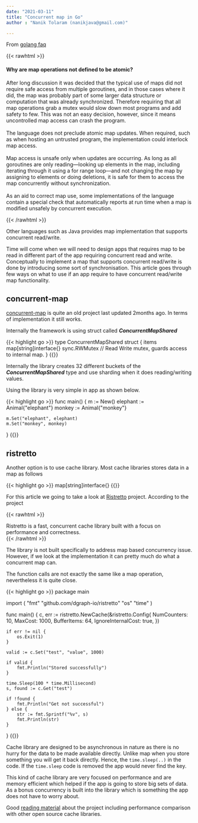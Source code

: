 ```yaml
---
date: "2021-03-11"
title: "Concurrent map in Go"
author : "Nanik Tolaram (nanikjava@gmail.com)" 

---
```


From [golang faq](https://golang.org/doc/faq#atomic_maps) 

{{< rawhtml >}}
<h4>Why are map operations not defined to be atomic?</h4>
<div class="boxtextoverflow">
After long discussion it was decided that the typical use of maps did not require safe access from multiple goroutines, and in those cases where it did, the map was probably part of some larger data structure or computation that was already synchronized. Therefore requiring that all map operations grab a mutex would slow down most programs and add safety to few. This was not an easy decision, however, since it means uncontrolled map access can crash the program. 
<br></br>
The language does not preclude atomic map updates. When required, such as when hosting an untrusted program, the implementation could interlock map access.
<br></br>
Map access is unsafe only when updates are occurring. As long as all goroutines are only reading—looking up elements in the map, including iterating through it using a for range loop—and not changing the map by assigning to elements or doing deletions, it is safe for them to access the map concurrently without synchronization.
<br></br>
As an aid to correct map use, some implementations of the language contain a special check that automatically reports at run time when a map is modified unsafely by concurrent execution. 
</div>

{{< /rawhtml >}}

Other languages such as Java provides map implementation that supports concurrent read/write. 

Time will come when we will need to design apps that requires map to be read in different part of the app requiring concurrent read and write. Conceptually to implement a map that supports concurrent read/write is done by introducing some sort of synchronisation. This article goes through few ways on what to use if an app require to have concurrent read/write map functionality.

## concurrent-map

[concurrent-map](https://github.com/orcaman/concurrent-map) is quite an old project last updated 2months ago. In terms of implementation it still works.

Internally the framework is using struct called **_ConcurrentMapShared_**


{{< highlight go >}}
type ConcurrentMapShared struct {
	items        map[string]interface{}
	sync.RWMutex // Read Write mutex, guards access to internal map.
}
{{</highlight>}}

Internally the library creates 32 different buckets of the **_ConcurrentMapShared_** type and use sharding when it does reading/writing values.

Using the library is very simple in app as shown below.

{{< highlight go >}}
func main() {
	m := New()
	elephant := Animal{"elephant"}
	monkey := Animal{"monkey"}

	m.Set("elephant", elephant)
	m.Set("monkey", monkey)
}
{{</highlight>}}

## ristretto

Another option is to use cache library. Most cache libraries stores data in a map as follows

{{< highlight go >}}
map[string]interface{}
{{</highlight>}}

For this article we going to take a look at [Ristretto](https://github.com/dgraph-io/ristretto) project. According to the project

{{< rawhtml >}}
<div class="boxtextoverflow">
Ristretto is a fast, concurrent cache library built with a focus on performance and correctness.
</div>
{{< /rawhtml >}}

The library is not built specifically to address map based concurrency issue. However, if we look at the implementation it can pretty much do what a concurrent map can.

The function calls are not exactly the same like a map operation, nevertheless it is quite close.

{{< highlight go >}}
package main

import (
	"fmt"
	"github.com/dgraph-io/ristretto"
	"os"
	"time"
)

func main() {
	c, err := ristretto.NewCache(&ristretto.Config{
		NumCounters:        10,
		MaxCost:            1000,
		BufferItems:        64,
		IgnoreInternalCost: true,
	})

	if err != nil {
		os.Exit(1)
	}

	valid := c.Set("test", "value", 1000)

	if valid {
		fmt.Println("Stored successfully")
	}

	time.Sleep(100 * time.Millisecond)
	s, found := c.Get("test")

	if !found {
		fmt.Println("Get not successful")
	} else {
		str := fmt.Sprintf("%v", s)
		fmt.Println(str)
	}
}
{{</highlight>}}

Cache library are designed to be asynchronous in nature as there is no hurry for the data to be made available directly. Unlike map when you store something you will get it back directly. Hence, the `time.sleep(..)` in the code. If the `time.sleep` code is removed the app would never find the key.

This kind of cache library are very focused on performance and are memory efficient which helped if the app is going to store big sets of data. As a bonus concurrency is built into the library which is something the app does not have to worry about.

Good [reading material](https://dgraph.io/blog/post/introducing-ristretto-high-perf-go-cache/) about the project including performance comparison with other open source cache libraries.
